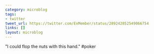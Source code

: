 ```yaml
---
category: microblog
tags:
- twitter
tweet_url: https://twitter.com/ExMember/status/289242852549066754
links: []
layout: microblog
---
```

"I could flop the nuts with this hand." #poker
